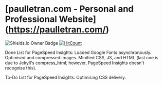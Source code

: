 # [paulletran.com - Personal and Professional Website] (https://paulletran.com/)
![Shields.io Owner Badge](https://img.shields.io/badge/Coded%20By-PaulTran47-brightgreen.svg)
[![HitCount](https://hitt.herokuapp.com/{paultran47||org}/{paultran47.github.io}z.svg)](https://github.com/paultran47/paultran47.github.io)

Done List for PageSpeed Insights:
Loaded Google Fonts asynchronously.
Optimised and compressed images.
Minified CSS, JS, and HTML (last one is due to Jekyll's compress_html; however, PageSpeed Insights doesn't recognise this).

To-Do List for PageSpeed Insights:
Optimising CSS delivery.

